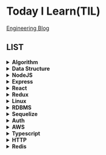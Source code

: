 # Today I Learn(TIL)
[Engineering Blog](https://nspark.tistory.com/)

## LIST

<details>
  <summary><b>Algorithm</b></summary>
<div markdown="1">

* [Time Complexity](https://github.com/PARKNAMSU/TIL/blob/main/Algorithm/time_complexity.md)
* [Seleted Sort](https://github.com/PARKNAMSU/TIL/blob/main/Algorithm/selection_sort.md)
* [Bubble Sort](https://github.com/PARKNAMSU/TIL/blob/main/Algorithm/bubble_sort.md)
* [Insert Sort](https://github.com/PARKNAMSU/TIL/blob/main/Algorithm/insert_sort.md)
* [Quick Sort](https://github.com/PARKNAMSU/TIL/blob/main/Algorithm/quick_sort.md)
* [Merge Sort](https://github.com/PARKNAMSU/TIL/blob/main/Algorithm/merge_sort.md)
* [Heap Sort](https://github.com/PARKNAMSU/TIL/blob/main/Algorithm/heap_sort.md)
* [Counting Sort](https://github.com/PARKNAMSU/TIL/blob/main/Algorithm/counting_sort.md)
* [BFS(Breadth First Search)](https://github.com/PARKNAMSU/TIL/blob/main/Algorithm/bfs.md)
* [DFS(Depth First Search)](https://github.com/PARKNAMSU/TIL/blob/main/Algorithm/dfs.md)
* [Union-Find](https://github.com/PARKNAMSU/TIL/blob/main/Algorithm/union-find.md)
* [Kruskal Algorithm](https://github.com/PARKNAMSU/TIL/blob/main/Algorithm/kruskal.md)
  
  
</div>
</details>

<details>
  <summary><b>Data Structure</b></summary>
<div markdown="1">
  
* [Array](https://github.com/PARKNAMSU/TIL/blob/main/data-structure/array.md)
* [Stack](https://github.com/PARKNAMSU/TIL/blob/main/data-structure/stack.md)
* [Queue](https://github.com/PARKNAMSU/TIL/blob/main/data-structure/queue.md)
* [Linked List](https://github.com/PARKNAMSU/TIL/blob/main/data-structure/linked-list.md)
* [Graph](https://github.com/PARKNAMSU/TIL/blob/main/Algorithm/graph.md)
  
</div>
</details>
  
<details>
  <summary><b>NodeJS</b></summary>
<div markdown="1">
 
* [NodeJs Introduce](https://github.com/PARKNAMSU/TIL/blob/main/nodeJs/node_js.md)
* [Module](https://github.com/PARKNAMSU/TIL/blob/main/nodeJs/node_module.md)
* [HTTP](https://github.com/PARKNAMSU/TIL/blob/main/nodeJs/http_module.md) 
* [File System](https://github.com/PARKNAMSU/TIL/blob/main/nodeJs/fs.md)
* [Nodemailer](https://github.com/PARKNAMSU/TIL/blob/main/nodeJs/mail.md)

</div>
</details>

<details>
  <summary><b>Express</b></summary>
<div markdown="1">

* [Development Environment Setup](https://github.com/PARKNAMSU/TIL/blob/main/express/express_setting.md)
* [Basic Routing](https://github.com/PARKNAMSU/TIL/blob/main/express/express_routing.md)
* [Serving Static File](https://github.com/PARKNAMSU/TIL/blob/main/express/express_static.md)
* [MiddleWare](https://github.com/PARKNAMSU/TIL/blob/main/express/middleware.md)
* [Use MiddleWare](https://github.com/PARKNAMSU/TIL/blob/main/express/use_middleware.md)
* [Error Handling](https://github.com/PARKNAMSU/TIL/blob/main/express/err_handle.md)

</div>
</details>

<details>
  <summary><b>React</b></summary>
<div markdown="1">

* [Development Environment Setup](https://github.com/PARKNAMSU/TIL/blob/main/React/react_setting.md)
* [Rendering](https://github.com/PARKNAMSU/TIL/blob/main/React/react_rendering.md)
* [Component and Props](https://github.com/PARKNAMSU/TIL/blob/main/React/react_component_props.md)
* [Class Component](https://github.com/PARKNAMSU/TIL/blob/main/React/react_class_component.md)
* [State and Lifecyle](https://github.com/PARKNAMSU/TIL/blob/main/React/react_state_lifecycle.md)
* [Event handling](https://github.com/PARKNAMSU/TIL/blob/main/React/react_event_handle.md)

</div>
</details>  
  
<details>
  <summary><b>Redux</b></summary>
<div markdown="1">
  
* [Introduce](https://github.com/PARKNAMSU/TIL/blob/main/redux/redux_intro.md)
* [Development Environment Setup and Redux Basic](https://github.com/PARKNAMSU/TIL/blob/main/redux/redux_basic.md)

</div>
</details>

<details>
  <summary><b>Linux</b></summary>
<div markdown="1">

* [File Auth](https://github.com/PARKNAMSU/TIL/blob/main/linux/file_auth.md)
* [Environment Variable](https://github.com/PARKNAMSU/TIL/blob/main/linux/environment_variable.md)

</div>
</details>

<details>
  <summary><b>RDBMS</b></summary>
<div markdown="1">

* [MySql Install and Setting](https://github.com/PARKNAMSU/TIL/blob/main/database/rdbms/install_mysql.md)
* [Create Table](https://github.com/PARKNAMSU/TIL/blob/main/database/rdbms/create_table.md)
* [CRUD(Create, Read, Update, Delete)](https://github.com/PARKNAMSU/TIL/blob/main/database/rdbms/crud_table.md)
  
</div>
</details>

<details>
  <summary><b>Sequelize</b></summary>
<div markdown="1">
  
* [Install and Setting](https://github.com/PARKNAMSU/TIL/blob/main/sequelize/install_setting.md)
* [Model Basic](https://github.com/PARKNAMSU/TIL/blob/main/sequelize/model_basic.md)
* [Model Instace](https://github.com/PARKNAMSU/TIL/blob/main/sequelize/model_instance.md)
* [Query](https://github.com/PARKNAMSU/TIL/blob/main/sequelize/query.md)

</div>
</details>
  
<details>
  <summary><b>Auth</b></summary>
<div markdown="1">
  
* [HTTPS](https://github.com/PARKNAMSU/TIL/blob/main/auth/https.md)
* [Cookie](https://github.com/PARKNAMSU/TIL/blob/main/auth/cookie.md)
* [Session](https://github.com/PARKNAMSU/TIL/blob/main/auth/session.md)
* [JWT Introduce](https://github.com/PARKNAMSU/TIL/blob/main/auth/jwt.md)
* [Using JWT](https://github.com/PARKNAMSU/TIL/blob/main/auth/jwt_ex.md)

</div>
</details>

<details>
  <summary><b>AWS</b></summary>
<div markdown="1">
  
* [Cloud Service](https://github.com/PARKNAMSU/TIL/blob/main/aws/cloud.md)
* [EC2](https://github.com/PARKNAMSU/TIL/blob/main/aws/ec2.md)
* [S3](https://github.com/PARKNAMSU/TIL/blob/main/aws/s3.md)
* [RDS](https://github.com/PARKNAMSU/TIL/blob/main/aws/rds.md)
* [Load Balancer](https://github.com/PARKNAMSU/TIL/blob/main/aws/load_balancer_https.md)

</div>
</details>

<details>
  <summary><b>Typescript</b></summary>
<div markdown="1">
  
* [Introduce](https://github.com/PARKNAMSU/TIL/blob/main/typescript/typescript%20intro.md)
* [Basic Type](https://github.com/PARKNAMSU/TIL/blob/main/typescript/basic_type.md)
* [Function Type](https://github.com/PARKNAMSU/TIL/blob/main/typescript/function_type.md)
* [Interface](https://github.com/PARKNAMSU/TIL/blob/main/typescript/interface_type.md)
* [Enum](https://github.com/PARKNAMSU/TIL/blob/main/typescript/enum_type.md)
* [Use Operator](https://github.com/PARKNAMSU/TIL/blob/main/typescript/use_operator.md)
* [Type Nickname](https://github.com/PARKNAMSU/TIL/blob/main/typescript/type_nickname.md)

</div>
</details>

<details>
  <summary><b>HTTP</b></summary>
<div markdown="1">
  
* [HTTP Introduce](https://github.com/PARKNAMSU/TIL/blob/main/http/http_intro.md)
* [HTTP Flow](https://github.com/PARKNAMSU/TIL/blob/main/http/http_flow.md)
* [3 way handshake](https://github.com/PARKNAMSU/TIL/blob/main/http/3_way_handshake.md)

</div>
</details>

<details>
  <summary><b>Redis</b></summary>
<div markdown="1">

* [Redis Install](https://github.com/PARKNAMSU/TIL/blob/main/redis/redis_install.md#%EC%B0%B8%EC%A1%B0)
* [Redis String](https://github.com/PARKNAMSU/TIL/blob/main/redis/redis_string.md)
  
</div>
</details>
